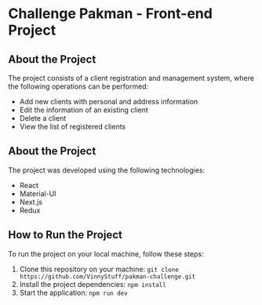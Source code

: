 Challenge Pakman - Front-end Project
===========


## About the Project
The project consists of a client registration and management system, where the following operations can be performed:
* Add new clients with personal and address information
* Edit the information of an existing client
* Delete a client
* View the list of registered clients

## About the Project
The project was developed using the following technologies:
* React
* Material-UI
* Next.js
* Redux

## How to Run the Project
To run the project on your local machine, follow these steps:

1. Clone this repository on your machine:
`git clone https://github.com/VinnyStuff/pakman-challenge.git`
2. Install the project dependencies:
`npm install`
3. Start the application:
`npm run dev`


